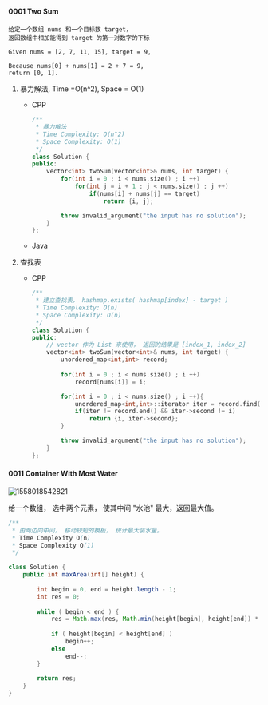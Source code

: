 #### 0001 Two Sum

```
给定一个数组 nums 和一个目标数 target， 
返回数组中相加能得到 target 的第一对数字的下标

Given nums = [2, 7, 11, 15], target = 9,

Because nums[0] + nums[1] = 2 + 7 = 9,
return [0, 1].
```



1. 暴力解法, Time =O(n^2), Space = O(1)

   * CPP

     ```c++
     /**
      * 暴力解法
      * Time Complexity: O(n^2)
      * Space Complexity: O(1)
      */
     class Solution {
     public:
         vector<int> twoSum(vector<int>& nums, int target) {
             for(int i = 0 ; i < nums.size() ; i ++)
                 for(int j = i + 1 ; j < nums.size() ; j ++)
                     if(nums[i] + nums[j] == target)
                         return {i, j};
     
             throw invalid_argument("the input has no solution");
         }
     };
     ```

     

   * Java

2. 查找表

   * CPP

     ```c++
     /**
      * 建立查找表， hashmap.exists( hashmap[index] - target ) 
      * Time Complexity: O(n)
      * Space Complexity: O(n)
      */
     class Solution {
     public:
         // vector 作为 List 来使用， 返回的结果是 [index_1, index_2]
         vector<int> twoSum(vector<int>& nums, int target) {
             unordered_map<int,int> record;
             
             for(int i = 0 ; i < nums.size() ; i ++)
                 record[nums[i]] = i;
     
             for(int i = 0 ; i < nums.size() ; i ++){
                 unordered_map<int,int>::iterator iter = record.find(target - nums[i]);
                 if(iter != record.end() && iter->second != i)
                     return {i, iter->second};
             }
     
             throw invalid_argument("the input has no solution");
         }
     };
     ```

     

#### 0011 Container With Most Water

![1558018542821](C:\Users\Mechrevo\AppData\Roaming\Typora\typora-user-images\1558018542821.png)

给一个数组， 选中两个元素， 使其中间 "水池" 最大，返回最大值。



```java
/**
 * 由两边向中间， 移动较短的模板， 统计最大装水量。
 * Time Complexity O(n)
 * Space Complexity O(1)
 */

class Solution {
    public int maxArea(int[] height) {
        
        int begin = 0, end = height.length - 1;
        int res = 0;
        
        while ( begin < end ) {
            res = Math.max(res, Math.min(height[begin], height[end]) * (end - begin) );
            
            if ( height[begin] < height[end] )
                begin++;
            else
                end--;
        }
        
        return res;
    }
}
```



